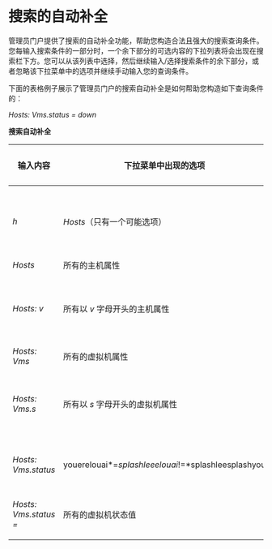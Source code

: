 # 搜索的自动补全

管理员门户提供了搜索的自动补全功能，帮助您构造合法且强大的搜索查询条件。您每输入搜索条件的一部分时，一个余下部分的可选内容的下拉列表将会出现在搜索栏下方。您可以从该列表中选择，然后继续输入/选择搜索条件的余下部分，或者忽略该下拉菜单中的选项并继续手动输入您的查询条件。

下面的表格例子展示了管理员门户的搜索自动补全是如何帮助您构造如下查询条件的：

*Hosts: Vms.status = down*

**搜索自动补全**

|输入内容|下拉菜单中出现的选项|执行的操作|
|--------|--------------------|----------|
|*h*|*Hosts*（只有一个可能选项）|选择 *Hosts* 或者手动输入 *Hosts*|
|*Hosts*|所有的主机属性|输入 *v*|
|*Hosts: v*|所有以 *v* 字母开头的主机属性|选择 *Vms* 或者手动输入 *Vms*|
|*Hosts: Vms*|所有的虚拟机属性|输入 *s*|
|*Hosts: Vms.s*|所有以 *s* 字母开头的虚拟机属性|选择 *status* 或者手动输入 *status*|
|*Hosts: Vms.status*|youerelouai*=*splashleeelouai*!=*splashleesplashyou|选择或者输入 *=*|
|*Hosts: Vms.status =*|所有的虚拟机状态值|选择或者输入 *down*|
